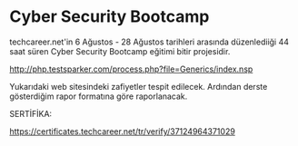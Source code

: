 # Cyber Security Bootcamp

techcareer.net'in 6 Ağustos - 28 Ağustos tarihleri arasında düzenlediiği  44 saat süren  Cyber Security Bootcamp eğitimi bitir projesidir.


http://php.testsparker.com/process.php?file=Generics/index.nsp


Yukarıdaki web sitesindeki zafiyetler tespit edilecek. Ardından derste gösterdiğim rapor formatına göre raporlanacak.

SERTİFİKA:


https://certificates.techcareer.net/tr/verify/37124964371029


